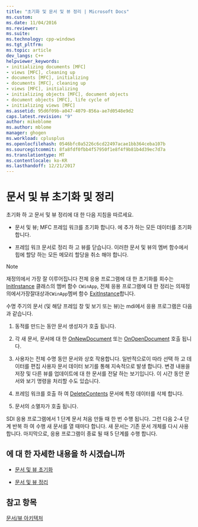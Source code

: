 ```yaml
---
title: "초기화 및 문서 및 뷰 정리 | Microsoft Docs"
ms.custom: 
ms.date: 11/04/2016
ms.reviewer: 
ms.suite: 
ms.technology: cpp-windows
ms.tgt_pltfrm: 
ms.topic: article
dev_langs: C++
helpviewer_keywords:
- initializing documents [MFC]
- views [MFC], cleaning up
- documents [MFC], initializing
- documents [MFC], cleaning up
- views [MFC], initializing
- initializing objects [MFC], document objects
- document objects [MFC], life cycle of
- initializing views [MFC]
ms.assetid: 95d6f09b-a047-4079-856a-ae7d0548e9d2
caps.latest.revision: "9"
author: mikeblome
ms.author: mblome
manager: ghogen
ms.workload: cplusplus
ms.openlocfilehash: 0546bfc0a5226c6cd22497acae1bb364ceba107b
ms.sourcegitcommit: 8fa8fdf0fbb4f57950f1e8f4f9b81b4d39ec7d7a
ms.translationtype: MT
ms.contentlocale: ko-KR
ms.lasthandoff: 12/21/2017
---
```

# <a name="initializing-and-cleaning-up-documents-and-views"></a>문서 및 뷰 초기화 및 정리
초기화 하 고 문서 및 뷰 정리에 대 한 다음 지침을 따르세요.  
  
-   문서 및 뷰; MFC 프레임 워크를 초기화 합니다. 에 추가 하는 모든 데이터를 초기화 합니다.  
  
-   프레임 워크 문서로 정리 하 고 뷰를 닫습니다. 이러한 문서 및 뷰의 멤버 함수에서 힙에 할당 하는 모든 메모리 할당을 취소 해야 합니다.  
  
> [!NOTE]
>  재정의에서 가장 잘 이루어집니다 전체 응용 프로그램에 대 한 초기화를 회수는 [InitInstance](../mfc/reference/cwinapp-class.md#initinstance) 클래스의 멤버 함수 `CWinApp`, 전체 응용 프로그램에 대 한 정리는 의재정의에서가장잘대상과`CWinApp`멤버 함수 [ExitInstance](../mfc/reference/cwinapp-class.md#exitinstance)합니다.  
  
 수명 주기의 문서 (및 해당 프레임 창 및 보기 또는 뷰)는 mdi에서 응용 프로그램은 다음과 같습니다.  
  
1.  동적를 만드는 동안 문서 생성자가 호출 됩니다.  
  
2.  각 새 문서, 문서에 대 한 [OnNewDocument](../mfc/reference/cdocument-class.md#onnewdocument) 또는 [OnOpenDocument](../mfc/reference/cdocument-class.md#onopendocument) 호출 됩니다.  
  
3.  사용자는 전체 수명 동안 문서와 상호 작용합니다. 일반적으로이 따라 선택 하 고 데이터를 편집 사용자 문서 데이터 보기를 통해 지속적으로 발생 합니다. 변경 내용을 저장 및 다른 뷰를 업데이트에 대 한 문서를 전달 하는 보기입니다. 이 시간 동안 문서와 보기 명령을 처리할 수도 있습니다.  
  
4.  프레임 워크를 호출 하 여 [DeleteContents](../mfc/reference/cdocument-class.md#deletecontents) 문서에 특정 데이터를 삭제 합니다.  
  
5.  문서의 소멸자가 호출 됩니다.  
  
 SDI 응용 프로그램에서 1 단계 문서 처음 만들 때 한 번 수행 됩니다. 그런 다음 2-4 단계 반복 하 여 수행 새 문서를 열 때마다 합니다. 새 문서는 기존 문서 개체를 다시 사용합니다. 마지막으로, 응용 프로그램이 종료 될 때 5 단계를 수행 합니다.  
  
## <a name="what-do-you-want-to-know-more-about"></a>에 대 한 자세한 내용을 하 시겠습니까  
  
-   [문서 및 뷰 초기화](../mfc/initializing-documents-and-views.md)  
  
-   [문서 및 뷰 정리](../mfc/cleaning-up-documents-and-views.md)  
  
## <a name="see-also"></a>참고 항목  
 [문서/뷰 아키텍처](../mfc/document-view-architecture.md)

